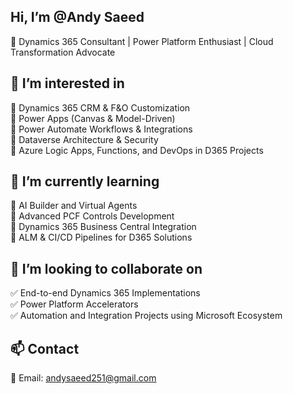 ## Hi, I’m @Andy Saeed

🔧 Dynamics 365 Consultant | Power Platform Enthusiast | Cloud Transformation Advocate

## 👀 I’m interested in

🔹 Dynamics 365 CRM & F&O Customization  
🔹 Power Apps (Canvas & Model-Driven)  
🔹 Power Automate Workflows & Integrations  
🔹 Dataverse Architecture & Security  
🔹 Azure Logic Apps, Functions, and DevOps in D365 Projects

## 🌱 I’m currently learning

📌 AI Builder and Virtual Agents  
📌 Advanced PCF Controls Development  
📌 Dynamics 365 Business Central Integration  
📌 ALM & CI/CD Pipelines for D365 Solutions

## 💞️ I’m looking to collaborate on

✅ End-to-end Dynamics 365 Implementations  
✅ Power Platform Accelerators  
✅ Automation and Integration Projects using Microsoft Ecosystem

## 📫 Contact

📧 Email: andysaeed251@gmail.com
